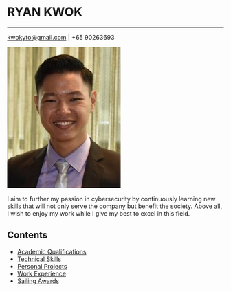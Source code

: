 # RYAN KWOK

---

kwokyto@gmail.com \| +65 90263693

![profile_picture](profile_picture.jpg)

I aim to further my passion in cybersecurity by continuously learning new skills that will not only serve the company but benefit the society. Above all, I wish to enjoy my work while I give my best to excel in this field.

## Contents

* [Academic Qualifications](academic_qualifications/academic_qualifications.md)
* [Technical Skills](technical_skills/technical_skills.md)
* [Personal Projects](personal_projects/personal_projects.md)
* [Work Experience](work_experience/work_experience.md)
* [Sailing Awards](sailing_awards/sailing_awards.md)
